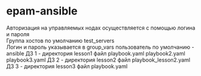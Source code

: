 # epam-ansible <br>
Авторизация на управляемых нодах осуществляется с помощью логина и пароля<br>
Группа хостов по умолчанию test_servers<br>
Логин и пароль указывается в group_vars
пользователь по умолчанию - ansible
ДЗ 1 - директория lesson1 файл playbook.yaml playbook2.yaml playbook3.yaml
ДЗ 2 - директория lesson2 файл playbook_lesson2.yaml
ДЗ 3 - директория lesson3 файл playbook.yaml
